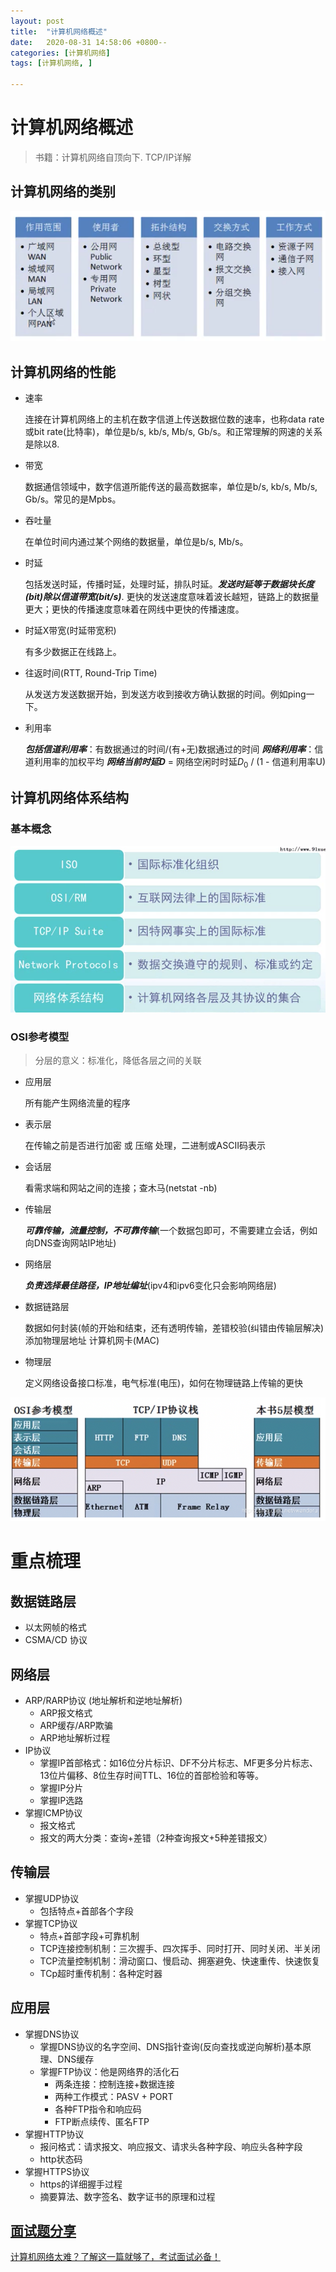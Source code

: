```yaml
---
layout: post
title:  "计算机网络概述"
date:   2020-08-31 14:58:06 +0800--
categories: [计算机网络]
tags: [计算机网络, ]  

---
```


# 计算机网络概述

> 书籍：计算机网络自顶向下. TCP/IP详解

## 计算机网络的类别

![image-20200921222257485](/assets/imgs/image-20200921222257485.png)

## 计算机网络的性能

- 速率

  连接在计算机网络上的主机在数字信道上传送数据位数的速率，也称data rate或bit rate(比特率)，单位是b/s, kb/s, Mb/s, Gb/s。和正常理解的网速的关系是除以8.

- 带宽

  数据通信领域中，数字信道所能传送的最高数据率，单位是b/s, kb/s, Mb/s, Gb/s。常见的是Mpbs。

- 吞吐量

  在单位时间内通过某个网络的数据量，单位是b/s, Mb/s。

- 时延

  包括发送时延，传播时延，处理时延，排队时延。***发送时延等于数据块长度(bit)除以信道带宽(bit/s)***. 更快的发送速度意味着波长越短，链路上的数据量更大；更快的传播速度意味着在网线中更快的传播速度。

- 时延X带宽(时延带宽积)

  有多少数据正在线路上。

- 往返时间(RTT, Round-Trip Time)

  从发送方发送数据开始，到发送方收到接收方确认数据的时间。例如ping一下。

- 利用率

  ***包括信道利用率***：有数据通过的时间/(有+无)数据通过的时间
  ***网络利用率***：信道利用率的加权平均
  ***网络当前时延D*** = 网络空闲时时延$D_0$ / (1 - 信道利用率U)

## 计算机网络体系结构

### 基本概念

![image-20200921224123486](/assets/imgs/image-20200921224123486.png)

### OSI参考模型

> 分层的意义：标准化，降低各层之间的关联

- 应用层

  所有能产生网络流量的程序

- 表示层

  在传输之前是否进行加密 或 压缩 处理，二进制或ASCII码表示

- 会话层

  看需求端和网站之间的连接；查木马(netstat -nb)

- 传输层

  ***可靠传输，流量控制，不可靠传输***(一个数据包即可，不需要建立会话，例如向DNS查询网站IP地址)

- 网络层

  ***负责选择最佳路径，IP地址编址***(ipv4和ipv6变化只会影响网络层)

- 数据链路层

  数据如何封装(帧的开始和结束，还有透明传输，差错校验(纠错由传输层解决) 添加物理层地址 计算机网卡(MAC) 

- 物理层

  定义网络设备接口标准，电气标准(电压)，如何在物理链路上传输的更快

![image-20200921222040702](/assets/imgs/image-20200921222040702.png)



# 重点梳理

## 数据链路层

- 以太网帧的格式
- CSMA/CD 协议

## 网络层

- ARP/RARP协议 (地址解析和逆地址解析)
  - ARP报文格式
  - ARP缓存/ARP欺骗
  - ARP地址解析过程
- IP协议
  - 掌握IP首部格式：如16位分片标识、DF不分片标志、MF更多分片标志、13位片偏移、8位生存时间TTL、16位的首部检验和等等。
  - 掌握IP分片
  - 掌握IP选路
- 掌握ICMP协议
  - 报文格式
  - 报文的两大分类：查询+差错（2种查询报文+5种差错报文）

## 传输层

- 掌握UDP协议
  - 包括特点+首部各个字段
- 掌握TCP协议
  - 特点+首部字段+可靠机制
  - TCP连接控制机制：三次握手、四次挥手、同时打开、同时关闭、半关闭
  - TCP流量控制机制：滑动窗口、慢启动、拥塞避免、快速重传、快速恢复
  - TCp超时重传机制：各种定时器

## 应用层

- 掌握DNS协议
  - 掌握DNS协议的名字空间、DNS指针查询(反向查找或逆向解析)基本原理、DNS缓存
  - 掌握FTP协议：他是网络界的活化石
    - 两条连接：控制连接+数据连接
    - 两种工作模式：PASV + PORT
    - 各种FTP指令和响应码
    - FTP断点续传、匿名FTP
- 掌握HTTP协议
  - 报问格式：请求报文、响应报文、请求头各种字段、响应头各种字段
  - http状态码
- 掌握HTTPS协议
  - https的详细握手过程
  - 摘要算法、数字签名、数字证书的原理和过程

## [面试题分享](file:///Users/silince/Develop/%E5%BC%80%E5%8F%91%E6%96%87%E6%A1%A3/%E9%9D%A2%E8%AF%95%E7%9B%B8%E5%85%B3/%E8%AE%A1%E7%AE%97%E6%9C%BA%E7%BD%91%E7%BB%9C%E9%9D%A2%E8%AF%95%E9%A2%98%E6%80%BB%E7%BB%93.pdf)

[计算机网络太难？了解这一篇就够了，考试面试必备！](https://zhuanlan.zhihu.com/p/153015252)

